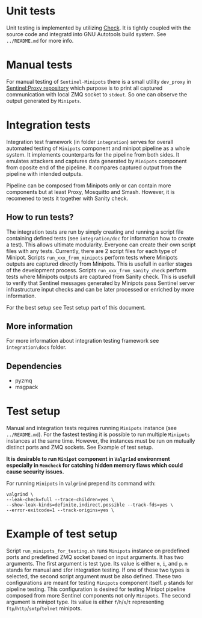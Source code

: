 # Unit tests
Unit testing is implemented by utilizing [Check](https://libcheck.github.io/check/). It is tightly coupled with
the source code and integratd into GNU Autotools build system. See `../README.md`
for more info.

# Manual tests
For manual testing of `Sentinel-Minipots` there is a small utility `dev_proxy`
in [Sentinel:Proxy repository](https://gitlab.nic.cz/turris/sentinel/proxy)
which purpose is to print all captured communication with local
ZMQ socket to `stdout`. So one can observe the output generated by `Minipots`.

# Integration tests
Integration test framework (in folder `integration`) serves for overall automated
testing of `Minipots` component and minipot pipeline as a whole system.
It implements counterparts for the pipeline from both sides.
It emulates attackers and captures data generated by `Minipots` component
from oposite end of the pipeline. It compares captured output from the pipeline
with intended outputs.

Pipeline can be composed from Minipots only or can contain more
components but at least Proxy, Mosquitto and Smash.
However, it is recomened to tests it together with Sanity check.

## How to run tests?
The integration tests are run by simply creating and running a script file
containing defined tests (see `integration/doc` for information how to
create a test). This allows ultimate modularity. Everyone can create their
own script files with any tests. Currently, there are 2 script files for each
type of Minipot. Scripts `run_xxx_from_minipots` perform tests where Minipots
outputs are captured directly from Minipots. This is usefull in earlier stages
of the development process. Scripts `run_xxx_from_sanity_check` perform tests
where Minipots outputs are captured from Sanity check. This is usefull to
verify that Sentinel messages generated by Minipots pass Sentinel server
infrastructure input checks and can be later processed or enriched by more
information.

For the best setup see Test setup part of this document.

## More information
For more information about integration testing framework see `integration\docs`
folder.

## Dependencies
- pyzmq
- msgpack


# Test setup
Manual and integration tests requires running `Minipots` instance (see `../README.md`).
For the fastest testing it is possible to run multiple `Minipots` instances
at the same time. However, the instances must be run on mutually distinct
ports and ZMQ sockets. See Example of test setup.

**It is desirable to run `Minipot` component in `Valgrind` environment
especially in `Memcheck` for catching hidden memory flaws which could cause
security issues.**

For running `Minipots` in `Valgrind` prepend its command with:
```
valgrind \
--leak-check=full --trace-children=yes \
--show-leak-kinds=definite,indirect,possible --track-fds=yes \
--error-exitcode=1 --track-origins=yes \
```

# Example of test setup
Script `run_minipots_for_testing.sh` runs `Minipots` instance
on predefined ports and predefined ZMQ socket based on input arguments.
It has two arguments. The first argument is test type.
Its value is either `m`, `i`, and `p`. `m` stands for manual and `i`for integration testing.
If one of these two types is selected, the second script argument must be also defined.
These two configurations are meant for testing `Minipots` component itself.
`p` stands for pipeline testing. This configuration is desired for testing
Minipot pipeline composed from more Sentinel components not only `Minipots`.
The second argument is minipot type. Its value is either `f`/`h`/`s`/`t`
representing `ftp`/`http`/`smtp`/`telnet` minipots.
